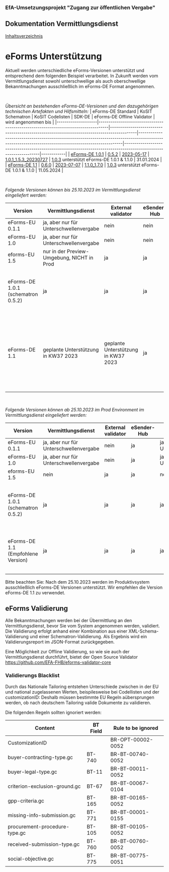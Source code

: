 ### EfA-Umsetzungsprojekt "Zugang zur öffentlichen Vergabe"
## Dokumentation Vermittlungsdienst
[Inhaltsverzeichnis](/documentation/documentation.md)
<br>

# eForms Unterstützung
Aktuell werden unterschiedliche eForms-Versionen unterstützt und entsprechend dem folgenden Beispiel verarbeitet. In Zukunft werden vom Vermittlungsdienst sowohl unterschwellige als auch oberschwellige Bekanntmachungen ausschließlich im eForms-DE Format angenommen.

<br>

*Übersicht an bestehenden eForms-DE-Versionen und den dazugehörigen technischen Artefakten und Hilfsmitteln:*
| eForms-DE Standard | KoSIT Schematron                                                                  | KoSIT Codelisten                                                                          | SDK-DE                                                                                                                                             | eForms-DE Offline Validator                                                                                                | wird angenommen bis |
|--------------------|-----------------------------------------------------------------------------------|-------------------------------------------------------------------------------------------|----------------------------------------------------------------------------------------------------------------------------------------------------|------------------------------------------------------------------------------------------------------------------|------------|
| [eForms-DE 1.0.1](https://xeinkauf.de/app/uploads/2023/03/specification-eforms-de-v1.0.1.pdf)    | [0.5.2](https://projekte.kosit.org/eforms/eforms-de-schematron/-/releases/v0.5.2) | [2023-05-17](https://projekte.kosit.org/eforms/eforms-de-codelist/-/releases/v2023-05-17) | [1.0.1_1.5.3_20230727](https://gitlab.opencode.de/OC000008125155/SDK-eforms-de/-/tree/SDK-DE_1.0.1_1.5.3_20230727?ref_type=tags)                   | [1.0.3](https://github.com/EFA-FHB/eforms-validator-core/releases/tag/1.0.3) unterstützt eForms-DE 1.0.1 & 1.1.0 |    31.01.2024        |
| [eForms-DE 1.1](https://xeinkauf.de/app/uploads/2023/08/specification-eforms-de-v1.1.0.pdf)      | [0.6.0](https://projekte.kosit.org/eforms/eforms-de-schematron/-/releases/v0.6.0) | [2023-07-07](https://projekte.kosit.org/eforms/eforms-de-codelist/-/releases/v2023-07-07) | [1.1.0_1.7.0](https://gitlab.opencode.de/OC000008125155/SDK-eforms-de/-/tags/SDK-DE_1.1.0_1.7.0) | [1.0.3](https://github.com/EFA-FHB/eforms-validator-core/releases) unterstützt eForms-DE 1.0.1 & 1.1.0           |   11.05.2024         |


<br>

*Folgende Versionen können bis 25.10.2023 im Vermittlungsdienst eingeliefert werden:*

| Version  | Vermittlungsdienst | External validator |  eSender-Hub   | BKMS  | TED  |
| ------- | -------- |  ------------------ | --------- | ----- | ---- |
| eForms-EU 0.1.1 | ja, aber nur für Unterschwellenvergabe | nein  |  nein  | ja, aber nur für Unterschwellenvergabe | nein    |
| eForms-EU 1.0   | ja, aber nur für Unterschwellenvergabe | nein | nein  | ja, aber nur für Unterschwellenvergabe | nein    |
| eforms-EU 1.5   | nur in der Preview-Umgebung, NICHT in Prod  | ja |  ja | nein  | ja, bis 31.01.2024  |
| eForms-DE 1.0.1 (schematron 0.5.2) | ja | ja | ja |  ja | ja, nach Umwandlung im eSender-Hub in eForms-EU 1.5.1, bis 31.01.2024  |
| eForms-DE 1.1  | geplante Unterstützung in KW37 2023 |  geplante Unterstützung in KW37 2023 | ja | geplante Unterstützung in KW37 2023 | ja, nach Umwandlung im eSender-Hub in eForms-EU 1.7.0<br><br>geplante Unterstützung in KW37 2023, bis 11.05.2024 |

<br>

*Folgende Versionen können ab 25.10.2023 im Prod Environment im Vermittlungsdienst eingeliefert werden:*

| Version                               | Vermittlungsdienst                       | External validator |  eSender-Hub    | BKMS      | TED       |
| ------------------------------------- | ------------------------------- | ------------------ | ---------- | --------- | ------------ |
| eForms-EU 0.1.1                       | ja, aber nur für Unterschwellenvergabe | nein                | ja                |  ja, aber nur für Unterschwellenvergabe | nein    |
| eForms-EU 1.0                         | ja, aber nur für Unterschwellenvergabe | nein                 | ja                |  ja, aber nur für Unterschwellenvergabe | nein    |
| eforms-EU 1.5                         | nein                          | ja                | ja                |  nein        | ja, bis 31.01.2024         |
| eForms-DE 1.0.1 (schematron 0.5.2)    | ja                            | ja                | ja                |  ja       | ja, nach Umwandlung im eSender-Hub in eForms-EU 1.5.2, bis 31.01.2024 |
| eForms-DE 1.1 (Empfohlene Version)   | ja                            | ja                | ja                | ja                     | ja, nach Umwandlung im eSender-Hub in eForms-EU 1.7.0, bis 11.05.2024 |

Bitte beachten Sie: Nach dem 25.10.2023 werden im Produktivsystem ausschließlich eForms-DE Versionen unterstützt. Wir empfehlen die Version eForms-DE 1.1 zu verwendet. 

## eForms Validierung
Alle Bekanntmachungen werden bei der Übermittlung an den Vermittlungsdienst, bevor Sie vom System angenommen werden, validiert. Die Validierung erfolgt anhand einer Kombination aus einer XML-Schema-Validierung und einer Schematron-Validierung. Als Ergebnis wird ein Validierungsreport im JSON-Format zurückgegeben.

Eine Möglichkeit zur Offline Validierung, so wie sie auch der Vermittlungsdienst durchführt, bietet der Open Source Validator https://github.com/EFA-FHB/eforms-validator-core

### Validierungs Blacklist

Durch das Nationale Tailoring entstehen Unterschiede zwischen in der EU und national zugelassenen Werten, beispilesweise bei Codellisten und der customizationID: Deshalb müssen bestimmte EU Regeln aübersprungen werden, ob nach deutschem Tailoring valide Dokumente zu validieren. 

Die folgenden Regeln sollten ignoriert werden:

| Content                       | BT Field | Rule to be ignored |
| ----------------------------- | -------- | ------------------ |
| CustomizationID               |          | BR-OPT-00002-0052  |
| buyer-contracting-type.gc     | BT-740   | BR-BT-00740-0052   |
| buyer-legal-type.gc           | BT-11    | BR-BT-00011-0052   |
| criterion-exclusion-ground.gc | BT-67    | BR-BT-00067-0104   |
| gpp-criteria.gc               | BT-165   | BR-BT-00165-0052   |
| missing-info-submission.gc    | BT-771   | BR-BT-00001-0155   |
| procurement-procedure-type.gc | BT-105   | BR-BT-00105-0052   |
| received-submission-type.gc   | BT-760   | BR-BT-00760-0052   |
| social-objective.gc           | BT-775   | BR-BT-00775-0051   |




